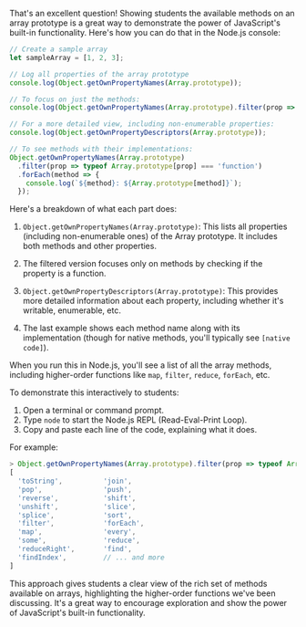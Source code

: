 That's an excellent question! Showing students the available methods on an array prototype is a great way to demonstrate the power of JavaScript's built-in functionality. Here's how you can do that in the Node.js console:



```javascript
// Create a sample array
let sampleArray = [1, 2, 3];

// Log all properties of the array prototype
console.log(Object.getOwnPropertyNames(Array.prototype));

// To focus on just the methods:
console.log(Object.getOwnPropertyNames(Array.prototype).filter(prop => typeof Array.prototype[prop] === 'function'));

// For a more detailed view, including non-enumerable properties:
console.log(Object.getOwnPropertyDescriptors(Array.prototype));

// To see methods with their implementations:
Object.getOwnPropertyNames(Array.prototype)
  .filter(prop => typeof Array.prototype[prop] === 'function')
  .forEach(method => {
    console.log(`${method}: ${Array.prototype[method]}`);
  });

```

Here's a breakdown of what each part does:

1. `Object.getOwnPropertyNames(Array.prototype)`: This lists all properties (including non-enumerable ones) of the Array prototype. It includes both methods and other properties.

2. The filtered version focuses only on methods by checking if the property is a function.

3. `Object.getOwnPropertyDescriptors(Array.prototype)`: This provides more detailed information about each property, including whether it's writable, enumerable, etc.

4. The last example shows each method name along with its implementation (though for native methods, you'll typically see `[native code]`).

When you run this in Node.js, you'll see a list of all the array methods, including higher-order functions like `map`, `filter`, `reduce`, `forEach`, etc.

To demonstrate this interactively to students:

1. Open a terminal or command prompt.
2. Type `node` to start the Node.js REPL (Read-Eval-Print Loop).
3. Copy and paste each line of the code, explaining what it does.

For example:

```javascript
> Object.getOwnPropertyNames(Array.prototype).filter(prop => typeof Array.prototype[prop] === 'function')
[
  'toString',          'join',
  'pop',               'push',
  'reverse',           'shift',
  'unshift',           'slice',
  'splice',            'sort',
  'filter',            'forEach',
  'map',               'every',
  'some',              'reduce',
  'reduceRight',       'find',
  'findIndex',         // ... and more
]
```

This approach gives students a clear view of the rich set of methods available on arrays, highlighting the higher-order functions we've been discussing. It's a great way to encourage exploration and show the power of JavaScript's built-in functionality.